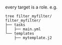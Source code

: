 every target is a role.
e.g.

```shell
tree filter_myfilter/
filter_myfilter/
├── tasks
│   ├── main.yml
└── templates
    ├── mytemplate.j2
```
